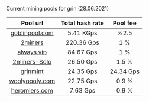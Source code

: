 Current mining pools for grin (28.06.2021)

**Pool url**|  Total hash rate |  Pool fee      
:-----:|:-----:|:-----:
[goblinpool.com](https://goblinpool.com/)| 5.41 KGps | %2.5
[2miners](https://grin.2miners.com/)| 220.36 Gps| 1 %
[always.vip](http://pool.always.vip/) | 84.67 Gps| 1 %
[2miners-Solo](https://solo-grin.2miners.com/) | 26.50 Gps | 1.5 %
[grinmint](https://grinmint.com/) | 24.35 Gps | 24.34 Gps | 2.5 %
[woolypooly.com](https://woolypooly.com/coin/grin) | 22.75 Gps | 0.9 %
[heromiers.com](https://grin.herominers.com/) | 7.63 Gps | 0.9 % 
